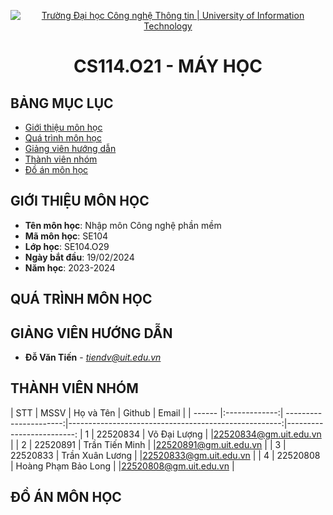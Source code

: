 <p align="center">
  <a href="https://www.uit.edu.vn/" title="Trường Đại học Công nghệ Thông tin" style="border: 5;">
    <img src="https://i.imgur.com/WmMnSRt.png" alt="Trường Đại học Công nghệ Thông tin | University of Information Technology">
  </a>
</p>

<!-- Title -->
<h1 align="center"><b>CS114.O21 - MÁY HỌC</b></h1>



## BẢNG MỤC LỤC
* [ Giới thiệu môn học](#gioithieumonhoc)
* [Quá trình môn học](#quatrinh)
* [ Giảng viên hướng dẫn](#giangvien)
* [ Thành viên nhóm](#thanhvien)
* [ Đồ án môn học](#doan)
## GIỚI THIỆU MÔN HỌC
<a name="gioithieumonhoc"></a>
* **Tên môn học**: Nhập môn Công nghệ phần mềm
* **Mã môn học**: SE104
* **Lớp học**: SE104.O29
* **Ngày bắt đầu**: 19/02/2024
* **Năm học**: 2023-2024
## QUÁ TRÌNH MÔN HỌC
<a name ="quatrinh"></a>
## GIẢNG VIÊN HƯỚNG DẪN
<a name="giangvien"></a>
* **Đỗ Văn Tiến** - *tiendv@uit.edu.vn*

## THÀNH VIÊN NHÓM
<a name="thanhvien"></a>
| STT    | MSSV          | Họ và Tên              | Github                                               | Email                   |
| ------ |:-------------:| ----------------------:|-----------------------------------------------------:|-------------------------:
| 1      | 22520834      | Võ Đại Lượng           |                                                      |22520834@gm.uit.edu.vn   |
| 2      | 22520891      | Trần Tiến Minh         |                                                      |22520891@gm.uit.edu.vn   | 
| 3      | 22520833      | Trần Xuân Lương        |                                                      |22520833@gm.uit.edu.vn   | 
| 4      | 22520808      | Hoàng Phạm Bảo Long    |                                                      |22520808@gm.uit.edu.vn   |

## ĐỒ ÁN MÔN HỌC
<a name="doan"></a>

